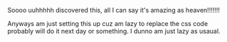 Soooo uuhhhhh discovered this, all I can say it's amazing as heaven!!!!!!!

Anyways am just setting this up cuz am lazy to replace the css code probably will do it next day or something. I dunno am just lazy as usaual.
